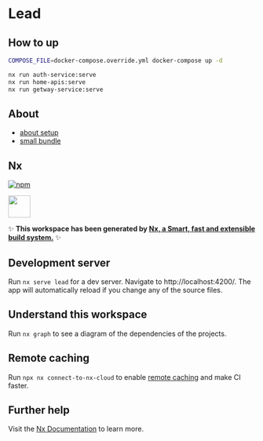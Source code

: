 # Lead

## How to up

```sh
COMPOSE_FILE=docker-compose.override.yml docker-compose up -d
```

```sh
nx run auth-service:serve
nx run home-apis:serve
nx run getway-service:serve
```

## About

- [about setup](https://medium.com/@guysenpai89/nx-monorepo-publish-libraries-to-github-packages-with-github-actions-semantic-release-970883f2786a)
- [small bundle](https://github.com/nrwl/nx/issues/9717)

## Nx

[![npm](https://img.shields.io/npm/v/lead.svg)](https://www.npmjs.com/package/lead)

<a alt="Nx logo" href="https://nx.dev" target="_blank" rel="noreferrer"><img src="https://raw.githubusercontent.com/nrwl/nx/master/images/nx-logo.png" width="45"></a>

✨ **This workspace has been generated by [Nx, a Smart, fast and extensible build system.](https://nx.dev)** ✨

## Development server

Run `nx serve lead` for a dev server. Navigate to http://localhost:4200/. The app will automatically reload if you change any of the source files.

## Understand this workspace

Run `nx graph` to see a diagram of the dependencies of the projects.

## Remote caching

Run `npx nx connect-to-nx-cloud` to enable [remote caching](https://nx.app) and make CI faster.

## Further help

Visit the [Nx Documentation](https://nx.dev) to learn more.
